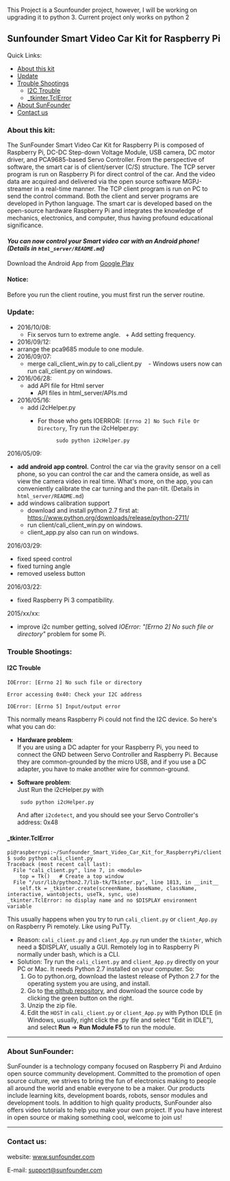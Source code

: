 
This Project is a Sounfounder project, however, I will be working on upgrading it to python 3.
Current project only works on python 2
## Sunfounder Smart Video Car Kit for Raspberry Pi

Quick Links:

 * [About this kit](#about_this_kit)
 * [Update](#update)
 * [Trouble Shootings](#trouble)
    * [I2C Trouble](#i2c_trouble)
    * [_tkinter.TclError](#tkinter.tclerror)
 * [About SunFounder](#about_sunfounder)
 * [Contact us](#contact_us)

<a id="about_this_kit"></a>
### About this kit:
The SunFounder Smart Video Car Kit for Raspberry Pi is composed of Raspberry Pi, DC-DC Step-down Voltage Module, USB camera, DC motor driver, and PCA9685-based Servo Controller. From the perspective of software, the smart car is of client/server (C/S) structure. The TCP server program is run on Raspberry Pi for direct control of the car. And the video data are acquired and delivered via the open source software MGPJ-streamer in a real-time manner. The TCP client program is run on PC to send the control command. Both the client and server programs are developed in Python language. The smart car is developed based on the open-source hardware Raspberry Pi and integrates the knowledge of mechanics, electronics, and computer, thus having profound educational significance. 

#### *You can now control your Smart video car with an Android phone! (Details in `html_server/README.md`)*
Download the Android App from [Google Play](https://play.google.com/store/apps/details?id=appinventor.ai_cavonxx.SunFounder_Smart_Video_Car)

#### Notice:
Before you run the client routine, you must first run the server routine.

<a id="update"></a>
### Update:
- 2016/10/08:
  - Fix servos turn to extreme angle.
    + Add setting frequency.
- 2016/09/12:
 - arrange the pca9685 module to one module.
- 2016/09/07:
  - merge cali_client_win.py to cali_client.py
    - Windows users now can run cali_client.py on windows.
- 2016/06/28:
  - add API file for Html server
    - API files in html_server/APIs.md
- 2016/05/16:
  - add i2cHelper.py
    - For those who gets IOERROR: `[Errno 2] No Such File Or Directory`, Try run the i2cHelper.py:

                sudo python i2cHelper.py

2016/05/09:
 - **add android app control.** 
	Control the car via the gravity sensor on a cell phone, so you can control the car and the camera onside, as well as view the camera video in real time. What's more, on the app, you can conveniently calibrate the car turning and the pan-tilt. (Details in `html_server/README.md`)
 - add windows calibration support
 	- download and install python 2.7 first at: https://www.python.org/downloads/release/python-2711/
 	- run client/cali_client_win.py on windows.
 	- client_app.py also can run on windows.

2016/03/29:
 - fixed speed control
 - fixed turning angle
 - removed useless button

2016/03/22:
 - fixed Raspberry Pi 3 compatibility.

2015/xx/xx:
 - improve i2c number getting, 
solved *IOError: "[Errno 2] No such file or directory"* problem for some Pi.

<a id="trouble"></a>
### Trouble Shootings:
<a id="i2c_trouble"></a>
#### I2C Trouble

	IOError: [Errno 2] No such file or directory
	
	Error accessing 0x40: Check your I2C address
	
	IOError: [Errno 5] Input/output error

This normally means Raspberry Pi could not find the I2C device. So here's what you can do:
 - **Hardware problem**:<br>
 	If you are using a DC adapter for your Raspberry Pi, you need to connect the GND between Servo Controller and Raspberry Pi. Because they are common-grounded by the micro USB, and if you use a DC adapter, you have to make another wire for common-ground.
 - **Software problem**:<br>
 	Just Run the i2cHelper.py with

 		sudo python i2cHelper.py
 	And after `i2cdetect`, and you should see your Servo Controller's address: 0x48

<a id="tkinter.tclerror"></a>
#### _tkinter.TclError

    pi@raspberrypi:~/Sunfounder_Smart_Video_Car_Kit_for_RaspberryPi/client $ sudo python cali_client.py
    Traceback (most recent call last):
      File "cali_client.py", line 7, in <module>
        top = Tk()   # Create a top window
      File "/usr/lib/python2.7/lib-tk/Tkinter.py", line 1813, in __init__
        self.tk = _tkinter.create(screenName, baseName, className, interactive, wantobjects, useTk, sync, use)
    _tkinter.TclError: no display name and no $DISPLAY environment variable

 This usually happens when you try to run `cali_client.py` or `client_App.py` on Raspberry Pi remotely. Like using PuTTy.
  - Reason:
    `cali_client.py` and `client_App.py` run under the `tkinter`, which need a $DISPLAY, usually a GUI. Remotely log in to Raspberry Pi normally under bash, which is a CLI.
  - Solution:
    Try run the `cali_client.py` and `client_App.py` directly on your PC or Mac. It needs Python 2.7 installed on your computer. So:
    1. Go to python.org, download the lastest release of Python 2.7 for the operating system you are using, and install.
    2. Go to [the github repository](https://github.com/sunfounder/Sunfounder_Smart_Video_Car_Kit_for_RaspberryPi), and download the source code by clicking the green button on the right.
    3. Unzip the zip file.
    4. Edit the `HOST` in `cali_client.py` or `client_App.py` with Python IDLE (in Windows, usually, right click the .py file and select "Edit in IDLE"), and select **Run** => **Run Module   F5** to run the module.

----------------------------------------------
<a id="about_sunfounder"></a>
### About SunFounder:
SunFounder is a technology company focused on Raspberry Pi and Arduino open source community development. Committed to the promotion of open source culture, we strives to bring the fun of electronics making to people all around the world and enable everyone to be a maker. Our products include learning kits, development boards, robots, sensor modules and development tools. In addition to high quality products, SunFounder also offers video tutorials to help you make your own project. If you have interest in open source or making something cool, welcome to join us!

----------------------------------------------
<a id="contact_us"></a>
### Contact us:
website:
	www.sunfounder.com

E-mail:
	support@sunfounder.com

